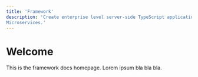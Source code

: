 ```yaml
---
title: 'Framework'
description: 'Create enterprise level server-side TypeScript applications. For REST, GraphQL, and
Microservices.'
---
```


# Welcome

This is the framework docs homepage. Lorem ipsum bla bla bla.
